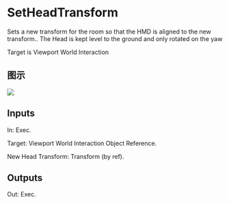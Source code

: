 # SetHeadTransform

Sets a new transform for the room so that the HMD is aligned to the new transform.. The Head is kept level to the ground and only rotated on the yaw

Target is Viewport World Interaction

## 图示

![]($-20221218-21254253.png)

## Inputs

In: Exec.

Target: Viewport World Interaction Object Reference.

New Head Transform: Transform (by ref).  

## Outputs

Out: Exec.

